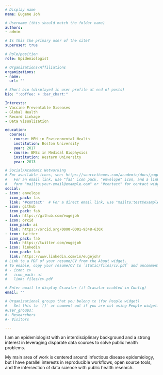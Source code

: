 ```yaml
---
# Display name
name: Eugene Joh

# Username (this should match the folder name)
authors:
- admin

# Is this the primary user of the site?
superuser: true

# Role/position
role: Epidemiologist

# Organizations/Affiliations
organizations:
- name: 
  url: ""

# Short bio (displayed in user profile at end of posts)
bio: ":coffee: + :bar_chart:"

Interests:
- Vaccine Preventable Diseases
- Global Health
- Record Linkage
- Data Visualization

education:
  courses:
  - course: MPH in Environmental Health
    institution: Boston University
    year: 2017
  - course: BMSc in Medical Biophysics
    institution: Western University
    year: 2013

# Social/Academic Networking
# For available icons, see: https://sourcethemes.com/academic/docs/page-builder/#icons
#   For an email link, use "fas" icon pack, "envelope" icon, and a link in the
#   form "mailto:your-email@example.com" or "#contact" for contact widget.
social:
- icon: envelope
  icon_pack: fas
  link: '#contact'  # For a direct email link, use "mailto:test@example.org".
- icon: github
  icon_pack: fab
  link: https://github.com/eugejoh
- icon: orcid
  icon_pack: ai
  link: https://orcid.org/0000-0001-9348-630X
- icon: twitter
  icon_pack: fab
  link: https://twitter.com/eugejoh
- icon: linkedin
  icon_pack: fab
  link: https://www.linkedin.com/in/eugejoh/
# Link to a PDF of your resume/CV from the About widget.
# To enable, copy your resume/CV to `static/files/cv.pdf` and uncomment the lines below.
# - icon: cv
#   icon_pack: ai
#   link: files/cv.pdf

# Enter email to display Gravatar (if Gravatar enabled in Config)
email: ""

# Organizational groups that you belong to (for People widget)
#   Set this to `[]` or comment out if you are not using People widget.
#user_groups:
#- Researchers
#- Visitors

---
```


I am an epidemiologist with an interdisciplinary background and a strong interest in leveraging disparate data sources to solve public health problems. 

My main area of work is centered around infectious disease epidemiology, but I have parallel interests in reproducible workflows, open source tools, and the intersection of data science with public health research.  

